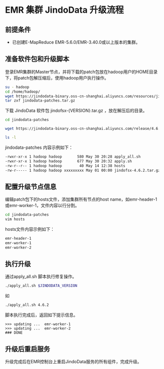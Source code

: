 # EMR 集群 JindoData 升级流程

## 前提条件

* 已创建E-MapReduce EMR-5.6.0/EMR-3.40.0或以上版本的集群。

## 准备软件包和升级脚本

登录EMR集群的Master节点，并将下载的patch包放在hadoop用户的HOME目录下，将patch包解压缩后，使用hadoop用户执行操作。

```bash
su - hadoop
cd /home/hadoop/
wget https://jindodata-binary.oss-cn-shanghai.aliyuncs.com/resources/jindodata-patches.tar.gz
tar zxf jindodata-patches.tar.gz
```

下载 JindoData 软件包 jindofsx-{VERSION}.tar.gz ，放在解压后的目录。

```bash
cd jindodata-patches

wget https://jindodata-binary.oss-cn-shanghai.aliyuncs.com/release/4.6.2/jindofsx-4.6.2.tar.gz

ls -l
```

jindodata-patches 内容示例如下：
```bash
-rwxr-xr-x 1 hadoop hadoop       580 May 30 20:28 apply_all.sh
-rwxr-xr-x 1 hadoop hadoop       677 May 30 20:32 apply.sh
-rw-r--r-- 1 hadoop hadoop        40 May 14 12:38 hosts
-rw-r----- 1 hadoop hadoop xxxxxxxxx May 01 00:00 jindofsx-4.6.2.tar.gz
```

## 配置升级节点信息

编辑patch包下的hosts文件，添加集群所有节点的host name，如emr-header-1或emr-worker-1，文件内容以行分割。

```bash
cd jindodata-patches
vim hosts
```

hosts文件内容示例如下：
```bash
emr-header-1
emr-worker-1
emr-worker-2
```

## 执行升级

通过apply_all.sh 脚本执行修复操作。

```bash
./apply_all.sh $JINDODATA_VERSION
```

如

```bash
./apply_all.sh 4.6.2
```

脚本执行完成后，返回如下提示信息。

```
>>> updating ...  emr-worker-1
>>> updating ...  emr-worker-2
### DONE
```


## 升级后重启服务

升级完成后在EMR控制台上重启JindoData服务的所有组件，完成升级。


